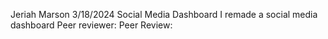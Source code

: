 Jeriah Marson
3/18/2024
Social Media Dashboard
I remade a social media dashboard
Peer reviewer:
Peer Review:
